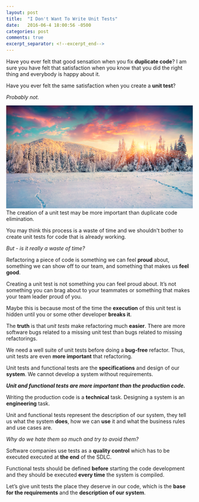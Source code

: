 ```yaml
---
layout: post
title:  "I Don't Want To Write Unit Tests"
date:   2016-06-4 18:00:56 -0500
categories: post
comments: true
excerpt_separator: <!--excerpt_end-->
---
```


Have you ever felt that good sensation when you fix **duplicate code**?
I am sure you have felt that satisfaction when you know that you did 
the right thing and everybody is happy about it.

Have you ever felt the same satisfaction when you create a **unit test**? 

_Probably not._

<!--excerpt_end-->
![Required](/assets/images/winter.jpg)
The creation of a unit test may be more important than duplicate code 
elimination.

You may think this process is a waste of time and we shouldn't bother
to create unit tests for code that is already working.

_But - is it really a waste of time?_

Refactoring a piece of code is something we can feel **proud** 
about, something we can show off to our team, and something that makes 
us **feel good**.

Creating a unit test is not something you can feel proud about. It’s 
not something you can brag about to your teammates or something that 
makes your team leader proud of you.

Maybe this is because most of the time the **execution** of this unit test 
is hidden until you or some other developer **breaks it**. 

The **truth** is that _unit tests_ make refactoring much **easier**. 
There are more software bugs related to a missing unit test than bugs 
related to missing refactorings.

We need a well suite of unit tests before doing a **bug-free** refactor. 
Thus, unit tests are even **more important** that refactoring.

Unit tests and functional tests are the **specifications** and design of our 
**system**. We cannot develop a system without requirements. 

_**Unit and functional tests are more important than the production code.**_
 
Writing the production code is a **technical** task. 
Designing a system is an **engineering** task.

Unit and functional tests represent the description of our system, 
they tell us what the system **does**, how we can **use** it and what the 
business rules and use cases are. 

*Why do we hate them so much and try to avoid them?*

Software companies use tests as a **quality control** which has to be executed 
executed at **the end** of the SDLC. 

Functional tests should be defined **before** starting the code development 
and they should be executed **every time** the system is compiled.

Let’s give unit tests the place they deserve in our code, which is the 
**base for the requirements** and the **description of our system**.